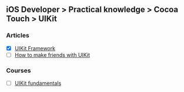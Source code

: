 ## iOS Developer > Practical knowledge > Cocoa Touch > UIKit

### Articles
- [x] [UIKit Framework](https://developer.apple.com/documentation/uikit)
- [ ] [How to make friends with UIKit](https://badootech.badoo.com/how-to-make-friends-with-uikit-934ea431ffef)

### Courses
- [ ] [UIKit fundamentals](https://eg.udacity.com/course/uikit-fundamentals--ud788)


